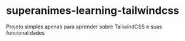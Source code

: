 # superanimes-learning-tailwindcss
Projeto simples apenas para aprender sobre TailwindCSS e suas funcionalidades
